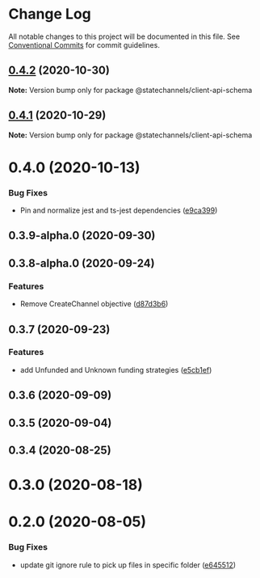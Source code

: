 # Change Log

All notable changes to this project will be documented in this file.
See [Conventional Commits](https://conventionalcommits.org) for commit guidelines.

## [0.4.2](http://statechannels/monorepo/blob/master/packages/client-api-schema/compare/@statechannels/client-api-schema@0.4.0...@statechannels/client-api-schema@0.4.2) (2020-10-30)

**Note:** Version bump only for package @statechannels/client-api-schema





## [0.4.1](http://statechannels/monorepo/blob/master/packages/client-api-schema/compare/@statechannels/client-api-schema@0.4.0...@statechannels/client-api-schema@0.4.1) (2020-10-29)

**Note:** Version bump only for package @statechannels/client-api-schema





# 0.4.0 (2020-10-13)


### Bug Fixes

* Pin and normalize jest and ts-jest dependencies ([e9ca399](http://statechannels/monorepo/blob/master/packages/client-api-schema/commits/e9ca3997119645fdb9f558a921361171c20d66a0))



## 0.3.9-alpha.0 (2020-09-30)



## 0.3.8-alpha.0 (2020-09-24)


### Features

* Remove CreateChannel objective ([d87d3b6](http://statechannels/monorepo/blob/master/packages/client-api-schema/commits/d87d3b68e9a84945b105c7883aaf130176264a42))



## 0.3.7 (2020-09-23)


### Features

* add Unfunded and Unknown funding strategies ([e5cb1ef](http://statechannels/monorepo/blob/master/packages/client-api-schema/commits/e5cb1efbe799202f418945f4f75c8ba1a9723103))



## 0.3.6 (2020-09-09)



## 0.3.5 (2020-09-04)



## 0.3.4 (2020-08-25)



# 0.3.0 (2020-08-18)



# 0.2.0 (2020-08-05)


### Bug Fixes

* update git ignore rule to pick up files in specific folder ([e645512](http://statechannels/monorepo/blob/master/packages/client-api-schema/commits/e6455120fe3662ed2e2331c2416ac474f97fad63))
